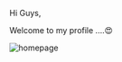 Hi Guys,

Welcome to my profile ....😍

![homepage](https://github.com/rahulcdev13/rahulcdev13/assets/105979644/f138921c-1938-4b4f-8a26-a82457d3c5ec)


